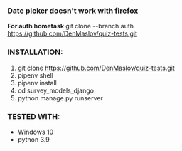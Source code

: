 ### Date picker doesn't work with firefox

**For auth hometask**  git clone --branch auth  https://github.com/DenMaslov/quiz-tests.git

### INSTALLATION:
1. git clone https://github.com/DenMaslov/quiz-tests.git
2. pipenv shell
3. pipenv install
4. cd survey_models_django
5. python manage.py runserver


### TESTED WITH:
* Windows 10
* python 3.9
